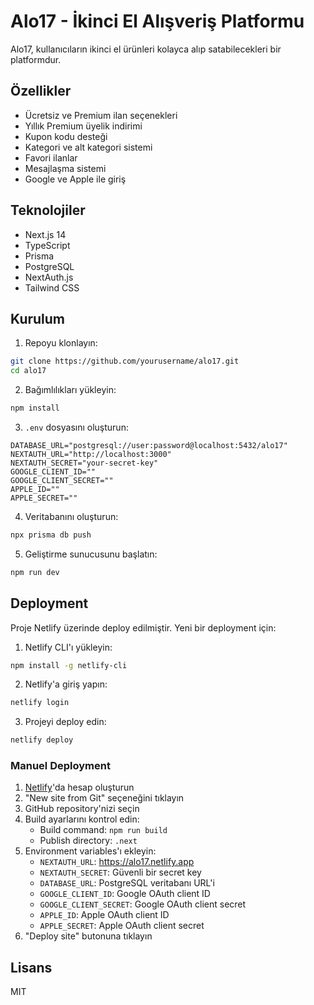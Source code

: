 # Alo17 - İkinci El Alışveriş Platformu

Alo17, kullanıcıların ikinci el ürünleri kolayca alıp satabilecekleri bir platformdur.

## Özellikler

- Ücretsiz ve Premium ilan seçenekleri
- Yıllık Premium üyelik indirimi
- Kupon kodu desteği
- Kategori ve alt kategori sistemi
- Favori ilanlar
- Mesajlaşma sistemi
- Google ve Apple ile giriş

## Teknolojiler

- Next.js 14
- TypeScript
- Prisma
- PostgreSQL
- NextAuth.js
- Tailwind CSS

## Kurulum

1. Repoyu klonlayın:
```bash
git clone https://github.com/yourusername/alo17.git
cd alo17
```

2. Bağımlılıkları yükleyin:
```bash
npm install
```

3. `.env` dosyasını oluşturun:
```env
DATABASE_URL="postgresql://user:password@localhost:5432/alo17"
NEXTAUTH_URL="http://localhost:3000"
NEXTAUTH_SECRET="your-secret-key"
GOOGLE_CLIENT_ID=""
GOOGLE_CLIENT_SECRET=""
APPLE_ID=""
APPLE_SECRET=""
```

4. Veritabanını oluşturun:
```bash
npx prisma db push
```

5. Geliştirme sunucusunu başlatın:
```bash
npm run dev
```

## Deployment

Proje Netlify üzerinde deploy edilmiştir. Yeni bir deployment için:

1. Netlify CLI'ı yükleyin:
```bash
npm install -g netlify-cli
```

2. Netlify'a giriş yapın:
```bash
netlify login
```

3. Projeyi deploy edin:
```bash
netlify deploy
```

### Manuel Deployment

1. [Netlify](https://www.netlify.com/)'da hesap oluşturun
2. "New site from Git" seçeneğini tıklayın
3. GitHub repository'nizi seçin
4. Build ayarlarını kontrol edin:
   - Build command: `npm run build`
   - Publish directory: `.next`
5. Environment variables'ı ekleyin:
   - `NEXTAUTH_URL`: https://alo17.netlify.app
   - `NEXTAUTH_SECRET`: Güvenli bir secret key
   - `DATABASE_URL`: PostgreSQL veritabanı URL'i
   - `GOOGLE_CLIENT_ID`: Google OAuth client ID
   - `GOOGLE_CLIENT_SECRET`: Google OAuth client secret
   - `APPLE_ID`: Apple OAuth client ID
   - `APPLE_SECRET`: Apple OAuth client secret
6. "Deploy site" butonuna tıklayın

## Lisans

MIT 
